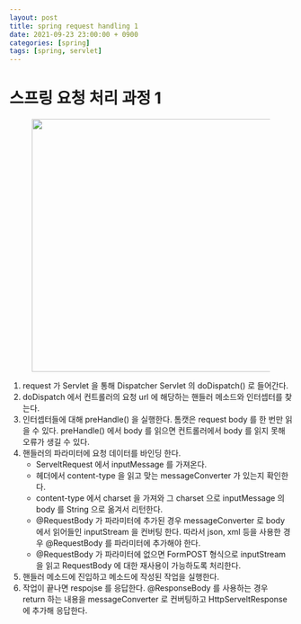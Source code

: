 ```yaml
---
layout: post
title: spring request handling 1
date: 2021-09-23 23:00:00 + 0900
categories: [spring]
tags: [spring, servlet]
---
```

# 스프링 요청 처리 과정 1

<figure>
  <img src="https://user-images.githubusercontent.com/13375810/134381785-9ba80f37-4068-4afd-8660-a3fda3376ea6.png" height="450" />
</figure>

1. request 가 Servlet 을 통해 Dispatcher Servlet 의 doDispatch() 로 들어간다.
2. doDispatch 에서 컨트롤러의 요청 url 에 해당하는 핸들러 메소드와 인터셉터를 찾는다.
3. 인터셉터들에 대해 preHandle() 을 실행한다. 톰캣은 request body 를 한 번만 읽을 수 있다. preHandle() 에서 body 를 읽으면 컨트롤러에서 body 를 읽지 못해 오류가 생길 수 있다.
4. 핸들러의 파라미터에 요청 데이터를 바인딩 한다. 
   - ServeltRequest 에서 inputMessage 를 가져온다.
   - 헤더에서 content-type 을 읽고 맞는 messageConverter 가 있는지 확인한다.
   - content-type 에서 charset 을 가져와 그 charset 으로 inputMessage 의 body 를 String 으로 옮겨서 리턴한다.
   - @RequestBody 가 파라미터에 추가된 경우 messageConverter 로 body 에서 읽어들인 inputStream 을 컨버팅 한다. 따라서 json, xml 등을 사용한 경우 @RequestBody 를 파라미터에 추가해야 한다.
   - @RequestBody 가 파라미터에 없으면 FormPOST 형식으로 inputStream 을 읽고 RequestBody 에 대한 재사용이 가능하도록 처리한다.
5. 핸들러 메소드에 진입하고 메소드에 작성된 작업을 실행한다.
6. 작업이 끝나면 respojse 를 응답한다. @ResponseBody 를 사용하는 경우 return 하는 내용을 messageConverter 로 컨버팅하고 HttpServeltResponse 에 추가해 응답한다.